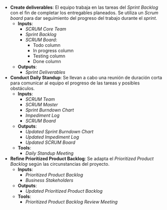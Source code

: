 - **Create deliverables**: El equipo trabaja en las tareas del *Sprint Backlog* con el fin de completar los entregables planeados. Se utiliza un *Scrum board* para dar seguimiento del progreso del trabajo durante el *sprint*.
	- **Inputs**:
		- *SCRUM Core Team*
		- *Sprint Backlog*
		- *SCRUM Board*:
			- Todo column
			- In progress column
			- Testing column
			- Done column
	- **Outputs**:
		- *Sprint Deliverables*
- **Conduct Daily Standup**: Se llevan a cabo una reunión de duración corta para comunicar al equipo el progreso de las tareas y posibles obstáculos.
	- **Inputs**:
		- *SCRUM Team*
		- *SCRUM Master*
		- *Sprint Burndown Chart*
		- *Impediment Log*
		- *SCRUM Board*
	- **Outputs**:
		- *Updated Sprint Burndown Chart*
		- *Updated Impediment Log*
		- *Updated SCRUM Board*
	- **Tools**:
		- *Daily Standup Meeting*
- **Refine Prioritized Product Backlog**: Se adapta el *Prioritized Product Backlog* según las circunstancias del proyecto.
	- **Inputs**:
		- *Prioritized Product Backlog*
		- *Business Stakeholders*
	- **Outputs**:
		- *Updated Prioritized Product Backlog*
	- **Tools**:
		- *Prioritized Product Backlog Review Meeting*
